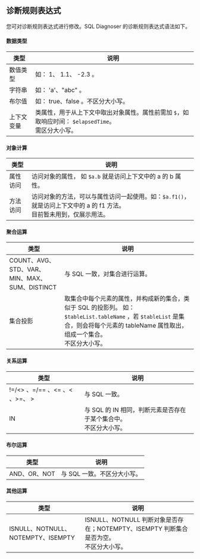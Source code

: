 ## 诊断规则表达式

您可对诊断规则表达式进行修改。SQL Diagnoser 的诊断规则表达式语法如下。

#### 数据类型

|   类型   |      说明     |
|-------------|----------------|
|   数值类型   |   如： 1、 1.1、 -2.3 。               |
|   字符串     |    如： 'a'、"abc" 。                  |
|   布尔值     |      如： true、false 。不区分大小写。     |
|  上下文变量   |  类属性，用于从上下文中取出对象属性。属性前需加 `$`，如取响应时间： `$elapsedTime`。 </br>需区分大小写。 |

#### 对象计算

|   类型   |      说明     |
|-------------|----------------|
|   属性访问   |   访问对象的属性， 如 `$a.b` 就是访问上下文中的 a 的 b 属性。             |
|   方法访问     |    访问对象的方法，可以与属性访问一起使用。如：`$a.f1()`， 就是访问上下文中的 a 的 f1 方法。</br>目前暂未用到，仅展示用法。                   |

#### 聚合运算

|   类型   |      说明     |
|-------------|----------------|
|   COUNT、AVG、STD、VAR、MIN、MAX、SUM、DISTINCT   |   与 SQL 一致，对集合进行运算。                |
|   集合投影     |    取集合中每个元素的属性，并构成新的集合，类似于 SQL 的投影列。 如：`$tableList.tableName` ，若 `$tableList` 是集合，则会将每个元素的 tableName 属性取出，组成一个集合。</br>不区分大小写。                   |

#### 关系运算

|   类型   |      说明     |
|-------------|----------------|
|   !=/<> 、=/== 、<= 、< 、>=、 >   |   与 SQL 一致。                |
|   IN     |    与 SQL 的 IN 相同，判断元素是否存在于某个集合中。</br>不区分大小写。                  |

#### 布尔运算

|   类型   |      说明     |
|-------------|----------------               |
|   AND、OR、NOT   |   与 SQL 一致。不区分大小写。                              |

#### 其他运算

|   类型   |      说明     |
|-------------|----------------|
|   ISNULL、NOTNULL、NOTEMPTY、ISEMPTY   |    ISNULL、NOTNULL 判断对象是否存在；NOTEMPTY、ISEMPTY 判断集合是否为空。</br>不区分大小写。                |
